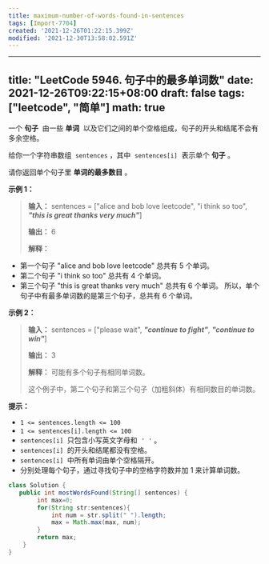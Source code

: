```yaml
---
title: maximum-number-of-words-found-in-sentences
tags: [Import-7704]
created: '2021-12-26T01:22:15.399Z'
modified: '2021-12-30T13:58:02.591Z'
---
```


---
title: "LeetCode 5946. 句子中的最多单词数"
date: 2021-12-26T09:22:15+08:00
draft: false
tags: ["leetcode", "简单"]
math: true
---

一个 **句子**  由一些 **单词**  以及它们之间的单个空格组成，句子的开头和结尾不会有多余空格。

给你一个字符串数组  `sentences` ，其中  `sentences[i]`  表示单个 **句子** 。

请你返回单个句子里 **单词的最多数目** 。

<!--more-->

**示例 1：**

> **输入：** sentences = ["alice and bob love leetcode", "i think so too", ***"this is great thanks very much"***]
>
> **输出：** 6
>
> **解释：**

- 第一个句子 "alice and bob love leetcode" 总共有 5 个单词。
- 第二个句子 "i think so too" 总共有 4 个单词。
- 第三个句子 "this is great thanks very much" 总共有 6 个单词。
  所以，单个句子中有最多单词数的是第三个句子，总共有 6 个单词。

**示例 2：**

> **输入：** sentences = ["please wait", ***"continue to fight"***, ***"continue to win"***]
>
> **输出：** 3
>
> **解释：** 可能有多个句子有相同单词数。
>
> 这个例子中，第二个句子和第三个句子（加粗斜体）有相同数目的单词数。

**提示：**

- `1 <= sentences.length <= 100`
- `1 <= sentences[i].length <= 100`
- `sentences[i]`  只包含小写英文字母和  `' '` 。
- `sentences[i]`  的开头和结尾都没有空格。
- `sentences[i]`  中所有单词由单个空格隔开。
- 分别处理每个句子，通过寻找句子中的空格字符数并加 1 来计算单词数。

```java
class Solution {
   public int mostWordsFound(String[] sentences) {
        int max=0;
        for(String str:sentences){
            int num = str.split(" ").length;
            max = Math.max(max, num);
        }
        return max;
    }
}
```
